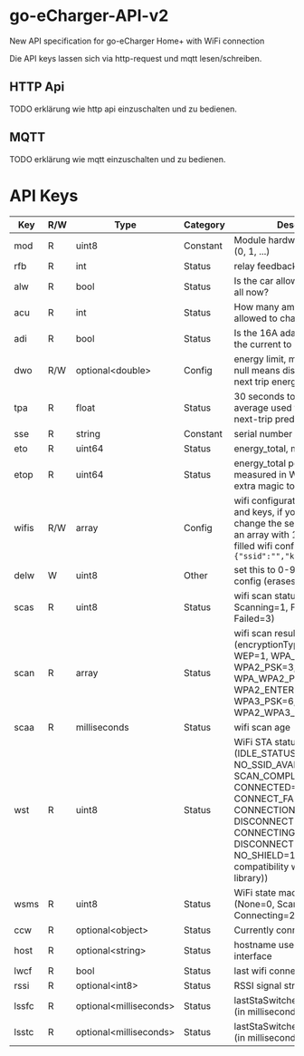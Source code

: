 # go-eCharger-API-v2
New API specification for go-eCharger Home+ with WiFi connection

Die API keys lassen sich via http-request und mqtt lesen/schreiben.

## HTTP Api

TODO erklärung wie http api einzuschalten und zu bedienen.

## MQTT

TODO erklärung wie mqtt einzuschalten und zu bedienen.

# API Keys

| Key           | R/W           | Type                         | Category      | Description                                                                         |
| ------------- | ------------- | ---------------------------- | ------------- | ----------------------------------------------------------------------------------- |
| mod           | R             | uint8                        | Constant      | Module hardware pcb version (0, 1, ...)                                             |
| rfb           | R             | int                          | Status        | relay feedback                                                                      |
| alw           | R             | bool                         | Status        | Is the car allowed to charge at all now?                                            |
| acu           | R             | int                          | Status        | How many ampere is the car allowed to charge now?                                   |
| adi           | R             | bool                         | Status        | Is the 16A adapter used? Limits the current to 16A                                  |
| dwo           | R/W           | optional&lt;double&gt;       | Config        | energy limit, measured in Wh, null means disabled, not the next trip energy         |
| tpa           | R             | float                        | Status        | 30 seconds total power average used to get better next-trip predictions             |
| sse           | R             | string                       | Constant      | serial number                                                                       |
| eto           | R             | uint64                       | Status        | energy_total, measured in Wh                                                        |
| etop          | R             | uint64                       | Status        | energy_total persisted, measured in Wh, without the extra magic to have live values |
| wifis         | R/W           | array                        | Config        | wifi configurations with ssids and keys, if you only want to change the second entry, send an array with 1 empty and 1 filled wifi config object: `[{}, {"ssid":"","key":""}]` |
| delw          | W             | uint8                        | Other         | set this to 0-9 to delete sta config (erases ssid, key, ...)                        |
| scas          | R             | uint8                        | Status        | wifi scan status (None=0, Scanning=1, Finished=2, Failed=3)                         |
| scan          | R             | array                        | Status        | wifi scan result (encryptionType: OPEN=0, WEP=1, WPA_PSK=2, WPA2_PSK=3, WPA_WPA2_PSK=4, WPA2_ENTERPRISE=5, WPA3_PSK=6, WPA2_WPA3_PSK=7) |
| scaa          | R             | milliseconds                 | Status        | wifi scan age                                                                       |
| wst           | R             | uint8                        | Status        | WiFi STA status (IDLE_STATUS=0, NO_SSID_AVAIL=1, SCAN_COMPLETED=2, CONNECTED=3, CONNECT_FAILED=4, CONNECTION_LOST=5, DISCONNECTED=6, CONNECTING=8, DISCONNECTING=9, NO_SHIELD=10 (for compatibility with WiFi Shield library)) |
| wsms          | R             | uint8                        | Status        | WiFi state machine state (None=0, Scanning=1, Connecting=2, Connected=3)            |
| ccw           | R             | optional&lt;object&gt;       | Status        | Currently connected WiFi                                                            |
| host          | R             | optional&lt;string&gt;       | Status        | hostname used on STA interface                                                      |
| lwcf          | R             | bool                         | Status        | last wifi connect failed                                                            |
| rssi          | R             | optional&lt;int8&gt;         | Status        | RSSI signal strength                                                                |
| lssfc         | R             | optional&lt;milliseconds&gt; | Status        | lastStaSwitchedFromConnected (in milliseconds)                                      |
| lsstc         | R             | optional&lt;milliseconds&gt; | Status        | lastStaSwitchedToConnected (in milliseconds)                                      |
